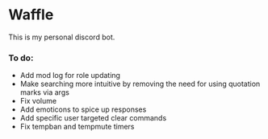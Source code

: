 # Waffle

This is my personal discord bot.

### To do:
- Add mod log for role updating
- Make searching more intuitive by removing the need for using quotation marks via args
- Fix volume
- Add emoticons to spice up responses
- Add specific user targeted clear commands
- Fix tempban and tempmute timers
